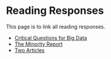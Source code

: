 # Reading Responses
This page is to link all reading responses.
- [Critical Questions for Big Data](./CriticalQuestionsForBigData.md)
- [The Minority Report](./TheMinorityReport.md)
- [Two Articles](./TwoArticles.md)